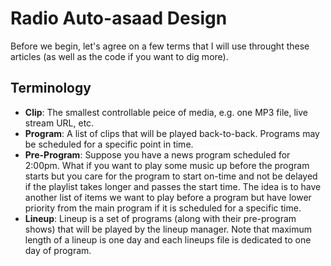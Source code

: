 # Radio Auto-asaad Design

Before we begin, let's agree on a few terms that I will use throught these 
articles (as well as the code if you want to dig more).

## Terminology

* **Clip**: The smallest controllable peice of media, e.g. one MP3 file, live 
stream URL, etc.
* **Program**: A list of clips that will be played back-to-back. Programs may
be scheduled for a specific point in time.
* **Pre-Program**: Suppose you have a news program scheduled for 2:00pm. What 
if you want to play some music up before the program starts but you care 
for the program to start on-time and not be delayed if the playlist takes 
longer and passes the start time. The idea is to have another list of items
we want to play before a program but have lower priority from the main program
if it is scheduled for a specific time.
* **Lineup**: Lineup is a set of programs (along with their pre-program shows)
that will be played by the lineup manager. Note that maximum length of a lineup
is one day and each lineups file is dedicated to one day of program.

## 
